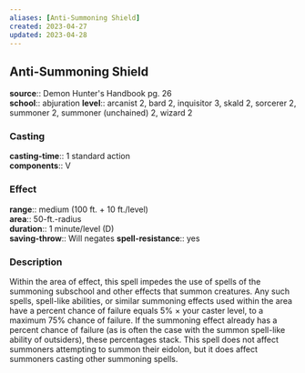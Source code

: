 ```yaml
---
aliases: [Anti-Summoning Shield]
created: 2023-04-27
updated: 2023-04-28
---
```


## Anti-Summoning Shield

**source**:: Demon Hunter's Handbook pg. 26  
**school**:: abjuration
**level**:: arcanist 2, bard 2, inquisitor 3, skald 2, sorcerer 2, summoner 2, summoner (unchained) 2, wizard 2

### Casting

**casting-time**:: 1 standard action  
**components**:: V

### Effect

**range**:: medium (100 ft. + 10 ft./level)  
**area**:: 50-ft.-radius  
**duration**:: 1 minute/level (D)  
**saving-throw**:: Will negates
**spell-resistance**:: yes

### Description

Within the area of effect, this spell impedes the use of spells of the summoning subschool and other effects that summon creatures. Any such spells, spell-like abilities, or similar summoning effects used within the area have a percent chance of failure equals 5% × your caster level, to a maximum 75% chance of failure. If the summoning effect already has a percent chance of failure (as is often the case with the summon spell-like ability of outsiders), these percentages stack. This spell does not affect summoners attempting to summon their eidolon, but it does affect summoners casting other summoning spells.
